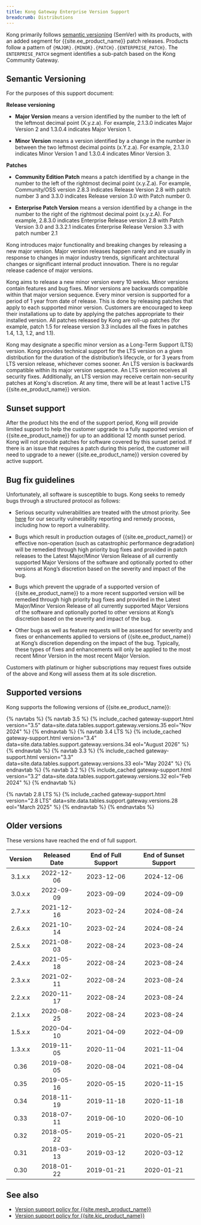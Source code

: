 ```yaml
---
title: Kong Gateway Enterprise Version Support
breadcrumb: Distributions
---
```


Kong primarily follows [semantic versioning](https://semver.org/) (SemVer) with its products, with an added segment for {{site.ee_product_name}} patch releases. Products follow a pattern of `{MAJOR}.{MINOR}.{PATCH}.{ENTERPRISE_PATCH}`. The `ENTERPRISE_PATCH` segment identifies a sub-patch based on the Kong Community Gateway. 

## Semantic Versioning

For the purposes of this support document:

**Release versioning**
  * **Major Version** means a version identified by the number to the left of the leftmost decimal point (X.y.z.a). For example, 2.1.3.0 indicates Major Version 2 and 1.3.0.4 indicates Major Version 1.
  
  * **Minor Version** means a version identified by a change in the number in between the two leftmost decimal points (x.Y.z.a). For example, 2.1.3.0 indicates Minor Version 1 and 1.3.0.4 indicates Minor Version 3.

**Patches**
  * **Community Edition Patch** means a patch identified by a change in the number to the left of the rightmost decimal point (x.y.Z.a). For example, Community/OSS version 2.8.3 indicates Release Version 2.8 with patch number 3 and 3.3.0 indicates Release version 3.0 with Patch number 0.
  
  * **Enterprise Patch Version** means a version identified by a change in the number to the right of the rightmost decimal point (x.y.z.A). For example, 2.8.3.0 indicates Enterprise Release version 2.8 with Patch Version 3.0 and 3.3.2.1 indicates Enterprise Release Version 3.3 with patch number 2.1

Kong introduces major functionality and breaking changes by releasing a new major version. Major version releases happen rarely and are usually in response to changes in major industry trends, significant architectural changes or significant internal product innovation. There is no regular release cadence of major versions.

Kong aims to release a new minor version every 10 weeks. Minor versions contain features and bug fixes. Minor versions are backwards compatible within that major version sequence.  Every minor version is supported for a period of 1 year from date of release. This is done by releasing patches that apply to each supported minor version. Customers are encouraged to keep their installations up to date by applying the patches appropriate to their installed version. All patches released by Kong are roll-up patches (for example, patch 1.5 for release version 3.3 includes all the fixes in patches 1.4, 1.3, 1.2, and 1.1).  

Kong may designate a specific minor version as a Long-Term Support (LTS) version. Kong provides technical support for the LTS version on a given distribution for the duration of the distribution’s lifecycle, or for 3 years from LTS version release, whichever comes sooner. An LTS version is backwards compatible within its major version sequence. An LTS version receives all security fixes. Additionally, an LTS version may receive certain non-security patches at Kong's discretion. At any time, there will be at least 1 active LTS {{site.ee_product_name}} version.


## Sunset support
After the product hits the end of the support period, Kong will provide limited support to help the customer upgrade to a fully supported version of {{site.ee_product_name}} for up to an additional 12 month sunset period. Kong will not provide patches for software covered by this sunset period. If there is an issue that requires a patch during this period, the customer will need to upgrade to a newer {{site.ee_product_name}} version covered by active support.

## Bug fix guidelines
Unfortunately, all software is susceptible to bugs. Kong seeks to remedy bugs through a structured protocol as follows:

* Serious security vulnerabilities are treated with the utmost priority. See [here](/gateway/latest/production/security-update-process/) for our security vulnerability reporting and remedy process, including how to report a vulnerability.

* Bugs which result in production outages of {{site.ee_product_name}} or effective non-operation (such as catastrophic performance degradation) will be remedied through high priority bug fixes and provided in patch releases to the Latest Major/Minor Version Release of all currently supported Major Versions of the software and optionally ported to other versions at Kong’s discretion based on the severity and impact of the bug.

* Bugs which prevent the upgrade of a supported version of {{site.ee_product_name}} to a more recent supported version will be remedied through high priority bug fixes and provided in the Latest Major/Minor Version Release of all currently supported Major Versions of the software and optionally ported to other versions at Kong’s discretion based on the severity and impact of the bug.

* Other bugs as well as feature requests will be assessed for severity and fixes or enhancements applied to versions of {{site.ee_product_name}} at Kong’s discretion depending on the impact of the bug. Typically, these types of fixes and enhancements will only be applied to the most recent Minor Version in the most recent Major Version.

Customers with platinum or higher subscriptions may request fixes outside of the above and Kong will assess them at its sole discretion.

## Supported versions

Kong supports the following versions of {{site.ee_product_name}}: 

{% navtabs %}
  {% navtab 3.5 %}
    {% include_cached gateway-support.html version="3.5" data=site.data.tables.support.gateway.versions.35 eol="Nov 2024" %}
  {% endnavtab %}
  {% navtab 3.4 LTS %}
    {% include_cached gateway-support.html version="3.4" data=site.data.tables.support.gateway.versions.34 eol="August 2026" %}
  {% endnavtab %}
  {% navtab 3.3 %}
    {% include_cached gateway-support.html version="3.3" data=site.data.tables.support.gateway.versions.33 eol="May 2024" %}
  {% endnavtab %}
  {% navtab 3.2 %}
    {% include_cached gateway-support.html version="3.2" data=site.data.tables.support.gateway.versions.32 eol="Feb 2024" %}
  {% endnavtab %}
<!--  {% navtab 3.1 %}
    {% include_cached gateway-support.html version="3.1" data=site.data.tables.support.gateway.versions.31 eol="Dec 2023" %}
  {% endnavtab %} -->
  {% navtab 2.8 LTS %}
    {% include_cached gateway-support.html version="2.8 LTS" data=site.data.tables.support.gateway.versions.28  eol="March 2025" %}
  {% endnavtab %}
{% endnavtabs %}

## Older versions

These versions have reached the end of full support.

| Version  | Released Date | End of Full Support | End of Sunset Support |
|:--------:|:-------------:|:-------------------:|:---------------------:|
|  3.1.x.x |  2022-12-06   |     2023-12-06      |      2024-12-06       |
|  3.0.x.x |  2022-09-09   |     2023-09-09      |      2024-09-09       |
|  2.7.x.x |  2021-12-16   |     2023-02-24      |      2024-08-24       |
|  2.6.x.x |  2021-10-14   |     2023-02-24      |      2024-08-24       |
|  2.5.x.x |  2021-08-03   |     2022-08-24      |      2023-08-24       |
|  2.4.x.x |  2021-05-18   |     2022-08-24      |      2023-08-24       |  
|  2.3.x.x |  2021-02-11   |     2022-08-24      |      2023-08-24       |
|  2.2.x.x |  2020-11-17   |     2022-08-24      |      2023-08-24       |
|  2.1.x.x |  2020-08-25   |     2022-08-24      |      2023-08-24       |
|  1.5.x.x |  2020-04-10   |     2021-04-09      |      2022-04-09       |
|  1.3.x.x |  2019-11-05   |     2020-11-04      |      2021-11-04       |
|   0.36   |  2019-08-05   |     2020-08-04      |      2021-08-04       |
|   0.35   |  2019-05-16   |     2020-05-15      |      2020-11-15       |
|   0.34   |  2018-11-19   |     2019-11-18      |      2020-11-18       |
|   0.33   |  2018-07-11   |     2019-06-10      |      2020-06-10       |
|   0.32   |  2018-05-22   |     2019-05-21      |      2020-05-21       |
|   0.31   |  2018-03-13   |     2019-03-12      |      2020-03-12       |
|   0.30   |  2018-01-22   |     2019-01-21      |      2020-01-21       |

## See also

* [Version support policy for {{site.mesh_product_name}}](/mesh/latest/support-policy/)
* [Version support policy for {{site.kic_product_name}}](/kubernetes-ingress-controller/latest/support-policy/)
